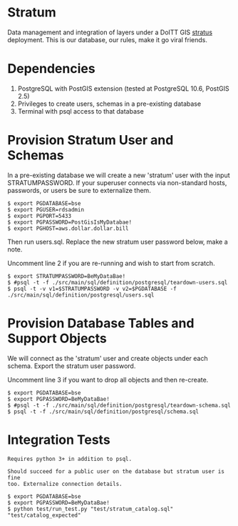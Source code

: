 # Stratum

Data management and integration of layers under a DoITT GIS
[stratus](https://github.com/planetlabs/stratus) deployment.  This is our 
database, our rules, make it go viral friends.

# Dependencies

1. PostgreSQL with PostGIS extension (tested at PostgreSQL 10.6, PostGIS 2.5)
2. Privileges to create users, schemas in a pre-existing database
3. Terminal with psql access to that database 

# Provision Stratum User and Schemas

In a pre-existing database we will create a new 'stratum' user with the input 
STRATUMPASSWORD. If your superuser connects via non-standard hosts, passwords, 
or users be sure to externalize them.

    $ export PGDATABASE=bse
    $ export PGUSER=rdsadmin
    $ export PGPORT=5433
    $ export PGPASSWORD=PostGisIsMyDatabae!
    $ export PGHOST=aws.dollar.dollar.bill

Then run users.sql.  Replace the new stratum user password below, make a note.

Uncomment line 2 if you are re-running and wish to start from scratch.

    $ export STRATUMPASSWORD=BeMyDataBae!
    $ #psql -t -f ./src/main/sql/definition/postgresql/teardown-users.sql 
    $ psql -t -v v1=$STRATUMPASSWORD -v v2=$PGDATABASE -f ./src/main/sql/definition/postgresql/users.sql

# Provision Database Tables and Support Objects

We will connect as the 'stratum' user and create objects under each schema. 
Export the stratum user password.

Uncomment line 3 if you want to drop all objects and then re-create.

    $ export PGDATABASE=bse
    $ export PGPASSWORD=BeMyDataBae!
    $ #psql -t -f ./src/main/sql/definition/postgresql/teardown-schema.sql 
    $ psql -t -f ./src/main/sql/definition/postgresql/schema.sql


# Integration Tests

    Requires python 3+ in addition to psql.

    Should succeed for a public user on the database but stratum user is fine
    too. Externalize connection details.

    $ export PGDATABASE=bse
    $ export PGPASSWORD=BeMyDataBae!
    $ python test/run_test.py "test/stratum_catalog.sql" "test/catalog_expected"
